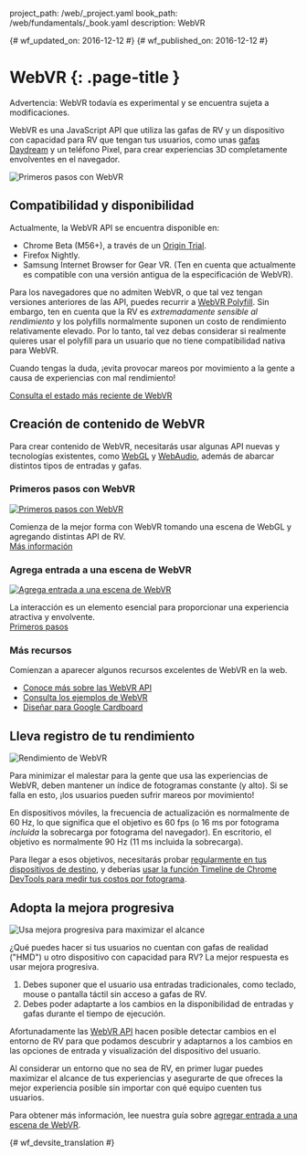 project_path: /web/_project.yaml
book_path: /web/fundamentals/_book.yaml
description: WebVR

{# wf_updated_on: 2016-12-12 #}
{# wf_published_on: 2016-12-12 #}

# WebVR {: .page-title }

Advertencia: WebVR todavía es experimental y se encuentra sujeta a modificaciones.

WebVR es una JavaScript API que utiliza las gafas de RV y un dispositivo con capacidad para RV que tengan tus usuarios, como unas [gafas Daydream](https://vr.google.com/daydream/) y un teléfono Pixel, para crear experiencias 3D completamente envolventes en el navegador.

<img src="img/getting-started-with-webvr.jpg" alt="Primeros pasos con WebVR" />

## Compatibilidad y disponibilidad

Actualmente, la WebVR API se encuentra disponible en:

* Chrome Beta (M56+), a través de un [Origin Trial](https://github.com/jpchase/OriginTrials/blob/gh-pages/developer-guide.md).
* Firefox Nightly.
* Samsung Internet Browser for Gear VR. (Ten en cuenta que actualmente es compatible con una versión antigua de la especificación de WebVR).

Para los navegadores que no admiten WebVR, o que tal vez tengan versiones anteriores de las API, puedes recurrir a [WebVR Polyfill](https://github.com/googlevr/webvr-polyfill). Sin embargo, ten en cuenta que la RV es *extremadamente sensible al rendimiento* y los polyfills normalmente suponen un costo de rendimiento relativamente elevado. Por lo tanto, tal vez debas considerar si realmente quieres usar el polyfill para un usuario que no tiene compatibilidad nativa para WebVR.

Cuando tengas la duda, ¡evita provocar mareos por movimiento a la gente a causa de experiencias con mal rendimiento!

[Consulta el estado más reciente de WebVR](./status/)

## Creación de contenido de WebVR

Para crear contenido de WebVR, necesitarás usar algunas API nuevas y tecnologías existentes, como [WebGL](https://developer.mozilla.org/en-US/docs/Web/API/WebGL_API/Tutorial) y [WebAudio](https://developer.mozilla.org/en-US/docs/Web/API/Web_Audio_API), además de abarcar distintos tipos de entradas y gafas.

<div class="attempt-left">
  <h3>Primeros pasos con WebVR</h3>
  <a href="./getting-started-with-webvr/">
    <img src="img/getting-started-with-webvr.jpg" alt="Primeros pasos con WebVR" />
  </a>
  <p>
    Comienza de la mejor forma con WebVR tomando una escena de WebGL y agregando distintas API de RV.<br>
    <a href="./getting-started-with-webvr/">Más información</a>
  </p>
</div>
<div class="attempt-right">
  <h3>Agrega entrada a una escena de WebVR</h3>
  <a href="./adding-input-to-a-webvr-scene/">
    <img src="img/adding-input-to-a-webvr-scene.jpg" alt="Agrega entrada a una escena de WebVR" />
  </a>
  <p>
    La interacción es un elemento esencial para proporcionar una experiencia atractiva y envolvente.<br>
    <a href="./adding-input-to-a-webvr-scene/">Primeros pasos</a>
  </p>
</div>

<div class="clearfix"></div>

### Más recursos

Comienzan a aparecer algunos recursos excelentes de WebVR en la web.

* [Conoce más sobre las WebVR API](https://developer.mozilla.org/en-US/docs/Web/API/WebVR_API)
* [Consulta los ejemplos de WebVR](https://webvr.info/samples/)
* [Diseñar para Google Cardboard](https://www.google.com/design/spec-vr/designing-for-google-cardboard/a-new-dimension.html)

## Lleva registro de tu rendimiento

<img src="img/oce.png" class="attempt-right" alt="Rendimiento de WebVR" />

Para minimizar el malestar para la gente que usa las experiencias de WebVR, deben mantener un índice de fotogramas constante (y alto). Si se falla en esto, ¡los usuarios pueden sufrir mareos por movimiento!

En dispositivos móviles, la frecuencia de actualización es normalmente de 60 Hz, lo que significa que el objetivo es 60 fps (o 16 ms por fotograma *incluida* la sobrecarga por fotograma del navegador). En escritorio, el objetivo es normalmente 90 Hz (11 ms incluida la sobrecarga).

Para llegar a esos objetivos, necesitarás probar [regularmente en tus dispositivos de destino](/web/tools/chrome-devtools/remote-debugging/), y deberías [usar la función Timeline de Chrome DevTools para medir tus costos por fotograma](/web/tools/chrome-devtools/evaluate-performance/timeline-tool).

## Adopta la mejora progresiva

<img src="img/touch-input.png" class="attempt-right" alt="Usa mejora progresiva para maximizar el alcance" />

¿Qué puedes hacer si tus usuarios no cuentan con gafas de realidad ("HMD") u otro dispositivo con capacidad para RV? La mejor respuesta es usar mejora progresiva.

1. Debes suponer que el usuario usa entradas tradicionales, como teclado, mouse o pantalla táctil sin acceso a gafas de RV.
2. Debes poder adaptarte a los cambios en la disponibilidad de entradas y gafas durante el tiempo de ejecución.

Afortunadamente las [WebVR API](https://developer.mozilla.org/en-US/docs/Web/API/WebVR_API) hacen posible detectar cambios en el entorno de RV para que podamos descubrir y adaptarnos a los cambios en las opciones de entrada y visualización del dispositivo del usuario.

Al considerar un entorno que no sea de RV, en primer lugar puedes maximizar el alcance de tus experiencias y asegurarte de que ofreces la mejor experiencia posible sin importar con qué equipo cuenten tus usuarios.

Para obtener más información, lee nuestra guía sobre [agregar entrada a una escena de WebVR](./adding-input-to-a-webvr-scene/).


{# wf_devsite_translation #}
